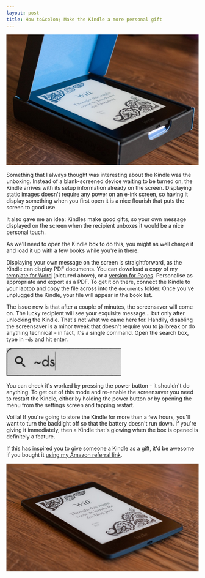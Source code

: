 ```yaml
---
layout: post
title: How to&colon; Make the Kindle a more personal gift
---
```


<div class="img_wrap">
  <img class="img_wide" src="/images/20150412-boxed-kindle-900.jpg">
</div>

Something that I always thought was interesting about the Kindle was the unboxing. Instead of a blank-screened device waiting to be turned on, the Kindle arrives with its setup information already on the screen. Displaying static images doesn't require any power on an e-ink screen, so having it display something when you first open it is a nice flourish that puts the screen to good use.

It also gave me an idea: Kindles make good gifts, so your own message displayed on the screen when the recipient unboxes it would be a nice personal touch.

As we'll need to open the Kindle box to do this, you might as well charge it and load it up with a few books while you're in there.

Displaying your own message on the screen is straightforward, as the Kindle can display PDF documents. You can download a copy of my [template for Word](https://dollman.org/files/kindle-templates/coversheet-word.docx) (pictured above), or a [version for Pages](https://dollman.org/files/kindle-templates/coversheet-pages.pages). Personalise as appropriate and export as a PDF. To get it on there, connect the Kindle to your laptop and copy the file across into the `documents` folder. Once you've unplugged the Kindle, your file will appear in the book list.

The issue now is that after a couple of minutes, the screensaver will come on. The lucky recipient will see your exquisite message... but only after unlocking the Kindle. That's not what we came here for. Handily, disabling the screensaver is a minor tweak that doesn't require you to jailbreak or do anything technical - in fact, it's a single command. Open the search box, type in `~ds` and hit enter. 

<div class="img_wrap">
  <img style="max-width: 300px" class="img_standard" src="/images/20150412-kindle-search.jpg">
</div>

You can check it's worked by pressing the power button - it shouldn't do anything. To get out of this mode and re-enable the screensaver you need to restart the Kindle, either by holding the power button or by opening the  menu from the settings screen and tapping restart.

Voilla! If you're going to store the Kindle for more than a few hours, you'll want to turn the backlight off so that the battery doesn't run down. If you're giving it immediately, then a Kindle that's glowing when the box is opened is definitely a feature.

If this has inspired you to give someone a Kindle as a gift, it'd be awesome if you bought it <a href="http://www.amazon.com/gp/product/B00JG8H09Q/ref=as_li_tl?ie=UTF8&camp=1789&creative=9325&creativeASIN=B00JG8H09Q&linkCode=as2&tag=willdollmanor-20&linkId=QQLMIWYONO3T26TG">using my Amazon referral link</a>.

<div class="img_wrap">
  <img class="img_wide" src="/images/20150412-prepared-kindle-900.jpg">
</div>

